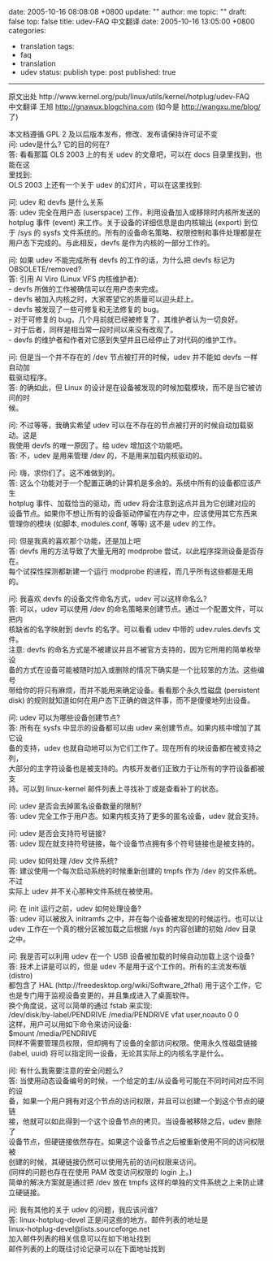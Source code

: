 date: 2005-10-16 08:08:08 +0800
update: ""
author: me
topic: ""
draft: false
top: false
title: udev-FAQ 中文翻译
date: 2005-10-16 13:05:00 +0800
categories:
- translation
tags:
- faq
- translation
- udev
status: publish
type: post
published: true
---
<p>原文出处 http://www.kernel.org/pub/linux/utils/kernel/hotplug/udev-FAQ   <br />中文翻译 王旭 <a href="http://gnawux.blogchina.com">http://gnawux.blogchina.com</a> (如今是 <a href="http://wangxu.me/blog/">http://wangxu.me/blog/</a> 了)</p>

<p>本文档遵循 GPL 2 及以后版本发布，修改、发布请保持许可证不变    <br />问: udev是什么? 它的目的何在?    <br />答: 看看那篇 OLS 2003 上的有关 udev 的文章吧，可以在 docs 目录里找到，也能在这    <br />里找到:    <br />OLS 2003 上还有一个关于 udev 的幻灯片，可以在这里找到:    </p>

<p>问: udev 和 devfs 是什么关系   <br />答: udev 完全在用户态 (userspace) 工作，利用设备加入或移除时内核所发送的    <br />hotplug 事件 (event) 来工作。关于设备的详细信息是由内核输出 (export) 到位    <br />于 /sys 的 sysfs 文件系统的。所有的设备命名策略、权限控制和事件处理都是在    <br />用户态下完成的。与此相反，devfs 是作为内核的一部分工作的。    </p>

<p>问: 如果 udev 不能完成所有 devfs 的工作的话，为什么把 devfs 标记为   <br />OBSOLETE/removed?    <br />答: 引用 Al Viro (Linux VFS 内核维护者):    <br />- devfs 所做的工作被确信可以在用户态来完成。    <br />- devfs 被加入内核之时，大家寄望它的质量可以迎头赶上。    <br />- devfs 被发现了一些可修复和无法修复的 bug。    <br />- 对于可修复的 bug，几个月前就已经被修复了，其维护者认为一切良好。    <br />- 对于后者，同样是相当常一段时间以来没有改观了。    <br />- devfs 的维护者和作者对它感到失望并且已经停止了对代码的维护工作。    </p>

<p>问: 但是当一个并不存在的 /dev 节点被打开的时候，udev 并不能如 devfs 一样自动加   <br />载驱动程序。    <br />答: 的确如此，但 Linux 的设计是在设备被发现的时候加载模块，而不是当它被访问的时    <br />候。    </p>

<p>问: 不过等等，我确实希望 udev 可以在不存在的节点被打开的时候自动加载驱动。这是   <br />我使用 devfs 的唯一原因了。给 udev 增加这个功能吧。    <br />答: 不，udev 是用来管理 /dev 的，不是用来加载内核驱动的。    </p>

<p>问: 嗨，求你们了。这不难做到的。   <br />答: 这么个功能对于一个配置正确的计算机是多余的。系统中所有的设备都应该产生    <br />hotplug 事件、加载恰当的驱动，而 udev 将会注意到这点并且为它创建对应的    <br />设备节点。如果你不想让所有的设备驱动停留在内存之中，应该使用其它东西来    <br />管理你的模块 (如脚本, modules.conf, 等等) 这不是 udev 的工作。    </p>

<p>问: 但是我真的喜欢那个功能，还是加上吧   <br />答: devfs 用的方法导致了大量无用的 modprobe 尝试，以此程序探测设备是否存在。    <br />每个试探性探测都新建一个运行 modprobe 的进程，而几乎所有这些都是无用的。    </p>

<p>问: 我喜欢 devfs 的设备文件命名方式，udev 可以这样命名么?   <br />答: 可以，udev 可以使用 /dev 的命名策略来创建节点。通过一个配置文件，可以把内    <br />核缺省的名字映射到 devfs 的名字。可以看看 udev 中带的 udev.rules.devfs 文    <br />件。    <br />注意: devfs 的命名方式是不被建议并且不被官方支持的，因为它所用的简单枚举设    <br />备的方式在设备可能被随时加入或删除的情况下确实是一个比较笨的方法。这些编号    <br />带给你的将只有麻烦，而并不能用来确定设备。看看那个永久性磁盘 (persistent    <br />disk) 的规则就知道如何在用户态下正确的做这件事，而不是傻傻地列出设备。    </p>

<p>问: udev 可以为哪些设备创建节点?   <br />答: 所有在 sysfs 中显示的设备都可以由 udev 来创建节点。如果内核中增加了其它设    <br />备的支持，udev 也就自动地可以为它们工作了。现在所有的块设备都在被支持之列，    <br />大部分的主字符设备也是被支持的。内核开发者们正致力于让所有的字符设备都被支    <br />持。可以到 linux-kernel 邮件列表上寻找补丁或是查看补丁的状态。    </p>

<p>问: udev 是否会去掉匿名设备数量的限制?   <br />答: udev 完全工作于用户态。如果内核支持了更多的匿名设备，udev 就会支持。    </p>

<p>问: udev 是否会支持符号链接?   <br />答: udev 现在就支持符号链接，每个设备节点拥有多个符号链接也是被支持的。    </p>

<p>问: udev 如何处理 /dev 文件系统?   <br />答: 建议使用一个每次启动系统的时候重新创建的 tmpfs 作为 /dev 的文件系统。不过    <br />实际上 udev 并不关心那种文件系统在被使用。    </p>

<p>问: 在 init 运行之前，udev 如何处理设备?   <br />答: udev 可以被放入 initramfs 之中，并在每个设备被发现的时候运行。也可以让    <br />udev 工作在一个真的根分区被加载之后根据 /sys 的内容创建的初始 /dev 目录    <br />之中。    </p>

<p>问: 我是否可以利用 udev 在一个 USB 设备被加载的时候自动加载上这个设备?   <br />答: 技术上讲是可以的，但是 udev 不是用于这个工作的。所有的主流发布版 (distro)    <br />都包含了 HAL (http://freedesktop.org/wiki/Software_2fhal) 用于这个工作，它    <br />也是专门用于监视设备变更的，并且集成进入了桌面软件。    <br />换个角度说，这可以简单的通过 fstab 来实现:    <br />/dev/disk/by-label/PENDRIVE /media/PENDRIVE vfat user,noauto 0 0    <br />这样，用户可以用如下命令来访问设备:    <br />$mount /media/PENDRIVE    <br />同样不需要管理员权限，但却拥有了设备的全部访问权限。使用永久性磁盘链接    <br />(label, uuid) 将可以指定同一设备，无论其实际上的内核名字是什么。    </p>

<p>问: 有什么我需要注意的安全问题么?   <br />答: 当使用动态设备编号的时候，一个给定的主/从设备号可能在不同时间对应不同的设    <br />备，如果一个用户拥有对这个节点的访问权限，并且可以创建一个到这个节点的硬链    <br />接，他就可以如此得到一个这个设备节点的拷贝。当设备被移除之后，udev 删除了    <br />设备节点，但硬链接依然存在。如果这个设备节点之后被重新使用不同的访问权限被    <br />创建的时候，其硬链接仍然可以使用先前的访问权限来访问。    <br />(同样的问题也存在在使用 PAM 改变访问权限的 login 上。)    <br />简单的解决方案就是通过把 /dev 放在 tmpfs 这样的单独的文件系统之上来防止建    <br />立硬链接。    </p>

<p>问: 我有其他的关于 udev 的问题，我应该问谁?   <br />答: linux-hotplug-devel 正是问这些的地方。邮件列表的地址是    <br />linux-hotplug-devel@lists.sourceforge.net    <br />加入邮件列表的相关信息可以在如下地址找到    <br />邮件列表的上的既往讨论记录可以在下面地址找到</p>
